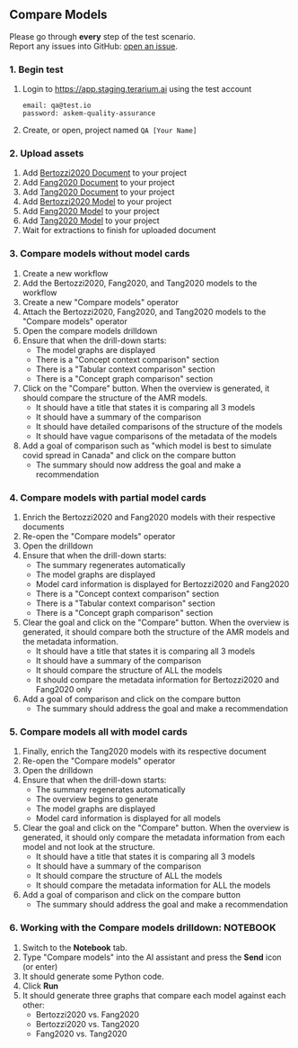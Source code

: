 ## Compare Models
Please go through __every__ step of the test scenario.\
Report any issues into GitHub: [open an issue](https://github.com/DARPA-ASKEM/terarium/issues/new?assignees=&labels=bug%2C+Q%26A&template=qa-issue.md&title=%5BBUG%5D%3A+).

### 1. Begin test
1. Login to https://app.staging.terarium.ai using the test account
    ```
    email: qa@test.io
    password: askem-quality-assurance
    ```
2. Create, or open, project named `QA [Your Name]`

### 2. Upload assets
1. Add [Bertozzi2020 Document](https://drive.google.com/file/d/1PcqIf75e9llNshCDZDt3L6mIdhUmLMvE/view?usp=sharing) to your project
2. Add [Fang2020 Document](https://drive.google.com/file/d/1YPyRKA3pmjNpVH5egpds4Vm3RnVyP2LI/view?usp=sharing) to your project
3. Add [Tang2020 Document](https://drive.google.com/file/d/1njXxZ9ZoMqnZqobW4eVDVVfKvyLbfLRh/view?usp=sharing) to your project
4. Add [Bertozzi2020 Model](https://drive.google.com/file/d/1_YL1861KSkq08aEUOoh8Z2MknfLd4cmc/view?usp=sharing) to your project
5. Add [Fang2020 Model](https://drive.google.com/file/d/13YXIS58MSGfMJzgTid3MaX0vwwgmV2X7/view?usp=sharing) to your project
6. Add [Tang2020 Model](https://drive.google.com/file/d/1Terd--gDArLMqCaG5Cn-_2-6do145tWv/view?usp=sharing) to your project
7. Wait for extractions to finish for uploaded document

### 3. Compare models without model cards
1. Create a new workflow
2. Add the Bertozzi2020, Fang2020, and Tang2020 models to the workflow
3. Create a new "Compare models" operator
4. Attach the Bertozzi2020, Fang2020, and Tang2020 models to the "Compare models" operator
5. Open the compare models drilldown
6. Ensure that when the drill-down starts:
   - The model graphs are displayed
   - There is a "Concept context comparison" section
   - There is a "Tabular context comparison" section
   - There is a "Concept graph comparison" section
7. Click on the "Compare" button. When the overview is generated, it should compare the structure of the AMR models.
   - It should have a title that states it is comparing all 3 models
   - It should have a summary of the comparison
   - It should have detailed comparisons of the structure of the models
   - It should have vague comparisons of the metadata of the models
8. Add a goal of comparison such as "which model is best to simulate covid spread in Canada" and click on the compare button
   - The summary should now address the goal and make a recommendation

### 4. Compare models with partial model cards
1. Enrich the Bertozzi2020 and Fang2020 models with their respective documents 
2. Re-open the "Compare models" operator
3. Open the drilldown
4. Ensure that when the drill-down starts:
   - The summary regenerates automatically
   - The model graphs are displayed
   - Model card information is displayed for Bertozzi2020 and Fang2020
   - There is a "Concept context comparison" section
   - There is a "Tabular context comparison" section
   - There is a "Concept graph comparison" section
6. Clear the goal and click on the "Compare" button. When the overview is generated, it should compare both the structure of the AMR models and the metadata information.
   - It should have a title that states it is comparing all 3 models
   - It should have a summary of the comparison
   - It should compare the structure of ALL the models
   - It should compare the metadata information for Bertozzi2020 and Fang2020 only
7. Add a goal of comparison and click on the compare button
   - The summary should address the goal and make a recommendation


### 5. Compare models all with model cards
1. Finally, enrich the Tang2020 models with its respective document
2. Re-open the "Compare models" operator
3. Open the drilldown
4. Ensure that when the drill-down starts:
   - The summary regenerates automatically
   - The overview begins to generate
   - The model graphs are displayed
   - Model card information is displayed for all models
6. Clear the goal and click on the "Compare" button. When the overview is generated, it should only compare the metadata information from each model and not look at the structure.
   - It should have a title that states it is comparing all 3 models
   - It should have a summary of the comparison
   - It should compare the structure of ALL the models
   - It should compare the metadata information for ALL the models
7. Add a goal of comparison and click on the compare button
   - The summary should address the goal and make a recommendation

### 6. Working with the Compare models drilldown: NOTEBOOK
1. Switch to the **Notebook** tab.
2. Type "Compare models" into the AI assistant and press the **Send** icon (or enter)
3. It should generate some Python code.
4. Click **Run**
5. It should generate three graphs that compare each model against each other:
   - Bertozzi2020 vs. Fang2020
   - Bertozzi2020 vs. Tang2020
   - Fang2020 vs. Tang2020
